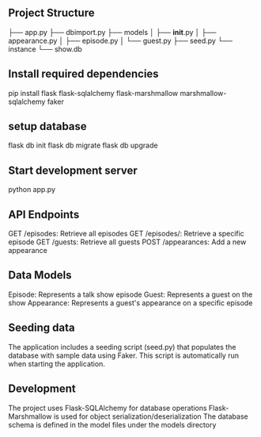 ## Project Structure
├── app.py
├── dbimport.py
├── models
│   ├── __init__.py
│   ├── appearance.py
│   ├── episode.py
│   └── guest.py
├── seed.py
└── instance
    └── show.db

## Install required dependencies
pip install flask flask-sqlalchemy flask-marshmallow marshmallow-sqlalchemy faker

## setup database
flask db init
flask db migrate
flask db upgrade

## Start development server
python app.py

## API Endpoints
GET /episodes: Retrieve all episodes
GET /episodes/<id>: Retrieve a specific episode
GET /guests: Retrieve all guests
POST /appearances: Add a new appearance

## Data Models
Episode: Represents a talk show episode
Guest: Represents a guest on the show
Appearance: Represents a guest's appearance on a specific episode

## Seeding data
The application includes a seeding script (seed.py) that populates the database with sample data using Faker. This script is automatically run when starting the application.

## Development
The project uses Flask-SQLAlchemy for database operations
Flask-Marshmallow is used for object serialization/deserialization
The database schema is defined in the model files under the models directory